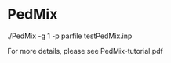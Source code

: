 # PedMix
./PedMix -g 1 -p parfile testPedMix.inp 

For more details, please see PedMix-tutorial.pdf

